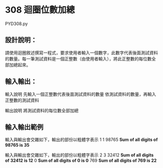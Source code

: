 # 308 迴圈位數加總
PYD308.py
## 設計說明：
請使用迴圈敘述撰寫一程式，要求使用者輸入一個數字，此數字代表後面測試資料的數量。每一筆測試資料是一個正整數（由使用者輸入），將此正整數的每位數全部加總起來。

## 輸入輸出：
輸入說明
先輸入一個正整數代表後面測試資料的數量
依測試資料的數量，再輸入正整數的測試資料

輸出說明
將測試資料的每位數全部加總

## 輸入輸出範例
輸入與輸出會交雜如下，輸出的部份以粗體字表示 1
1
98765
**Sum of all digits of 98765 is 35**

輸入與輸出會交雜如下，輸出的部份以粗體字表示 2
3
32412
**Sum of all digits of 32412 is 12**
0
**Sum of all digits of 0 is 0**
769
**Sum of all digits of 769 is 22**
```

